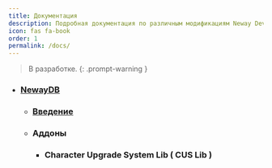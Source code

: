 ```yaml
---
title: Документация
description: Подробная документация по различным модификациям Neway Dev Team.
icon: fas fa-book
order: 1
permalink: /docs/
---
```


> В разработке.
{: .prompt-warning } 

 - ### [NewayDB](https://github.com/nwboog55/NewayDB)
   - ### [Введение](https://nwboog55.github.io/newaydb/intro) 
   - ### Аддоны
     - ### Character Upgrade System Lib ( CUS Lib )
